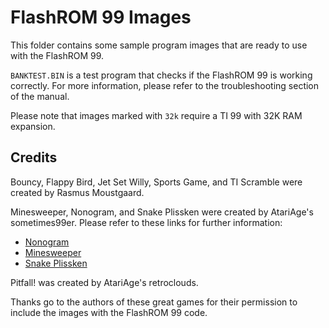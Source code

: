 FlashROM 99 Images
==================


This folder contains some sample program images that are ready to use with
the FlashROM 99.

`BANKTEST.BIN` is a test program that checks if the FlashROM 99 is working
correctly.  For more information, please refer to the troubleshooting
section of the manual.

Please note that images marked with `32k` require a TI 99 with 32K RAM
expansion.


Credits
-------

Bouncy, Flappy Bird, Jet Set Willy, Sports Game, and TI Scramble were
created by Rasmus Moustgaard.

Minesweeper, Nonogram, and Snake Plissken were created by AtariAge's
sometimes99er.  Please refer to these links for further information:

- [Nonogram](http://atariage.com/forums/topic/179732-nonogram)
- [Minesweeper](http://atariage.com/forums/topic/241217-minesweeper)
- [Snake Plissken](http://atariage.com/forums/topic/250878-snake-plissken)

Pitfall! was created by AtariAge's retroclouds.

Thanks go to the authors of these great games for their permission to
include the images with the FlashROM 99 code.

